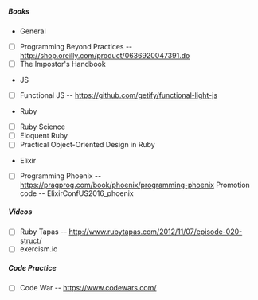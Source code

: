 ##### Books

* General

- [ ] Programming Beyond Practices -- http://shop.oreilly.com/product/0636920047391.do
- [ ] The Impostor's Handbook

* JS

- [ ] Functional JS -- https://github.com/getify/functional-light-js

* Ruby

- [ ] Ruby Science
- [ ] Eloquent Ruby
- [ ] Practical Object-Oriented Design in Ruby

* Elixir

- [ ] Programming Phoenix -- https://pragprog.com/book/phoenix/programming-phoenix
      Promotion code -- ElixirConfUS2016_phoenix

##### Videos

- [ ] Ruby Tapas -- http://www.rubytapas.com/2012/11/07/episode-020-struct/
- [ ] exercism.io

##### Code Practice

- [ ] Code War -- https://www.codewars.com/

